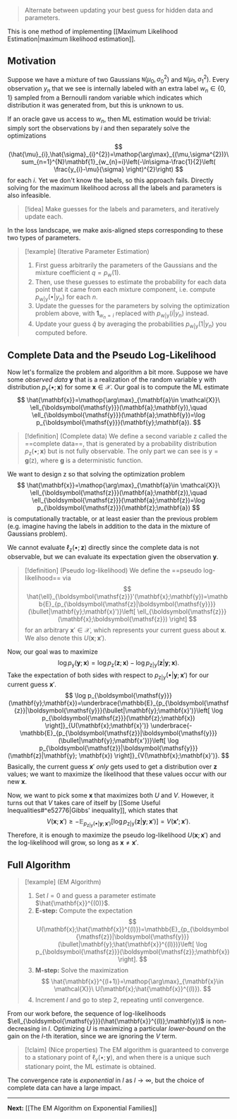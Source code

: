 > Alternate between updating your best guess for hidden data and parameters.

This is one method of implementing [[Maximum Likelihood Estimation|maximum likelihood estimation]]. 
## Motivation

Suppose we have a mixture of two Gaussians $\mathtt{N}(\mu_{0},\sigma_{0}^{2})$ and $\mathtt{N}(\mu_{1},\sigma_{1}^{2})$. Every observation $y_{n}$ that we see is internally labeled with an extra label $w_{n}\in \{ 0,1 \}$ sampled from a Bernoulli random variable which indicates which distribution it was generated from, but this is unknown to us. 

If an oracle gave us access to $w_{n}$, then ML estimation would be trivial: simply sort the observations by $i$ and then separately solve the optimizations
$$
(\hat{\mu}_{i},\hat{\sigma}_{i}^{2})=\mathop{\arg\max}_{(\mu,\sigma^{2})}\sum_{n=1}^{N}\mathbf{1}_{w_{n}=i}\left(-\ln\sigma-\frac{1}{2}\left( \frac{y_{i}-\mu}{\sigma} \right)^{2}\right)
$$
for each $i$. Yet we don't know the labels, so this approach fails. Directly solving for the maximum likelihood across all the labels and parameters is also infeasible.

> [!idea]
> Make guesses for the labels and parameters, and iteratively update each.

In the loss landscape, we make axis-aligned steps corresponding to these two types of parameters.

> [!example] (Iterative Parameter Estimation)
> 1. First guess arbitrarily the parameters of the Gaussians and the mixture coefficient $q=p_{\mathsf{w}}(1)$.
> 2. Then, use these guesses to estimate the probability for each data point that it came from each mixture component, i.e. compute $p_{\mathsf{w}|\mathsf{y}}(\bullet|y_{n})$ for each $n$.
> 3. Update the guesses for the parameters by solving the optimization problem above, with $\mathbf{1}_{w_{n}=i}$ replaced with $p_{\mathsf{w}|\mathsf{y}}(i|y_{n})$ instead.
> 4. Update your guess $\hat{q}$ by averaging the probabilities $p_{\mathsf{w}|\mathsf{y}}(1|y_{n})$ you computed before.

## Complete Data and the Pseudo Log-Likelihood

Now let's formalize the problem and algorithm a bit more. Suppose we have some *observed data* $\mathbf{y}$ that is a realization of the random variable $\boldsymbol{\mathsf{y}}$ with distribution $p_{\boldsymbol{\mathsf{y}}}(\bullet;\mathbf{x})$ for some $\mathbf{x} \in \mathcal{X}$. Our goal is to compute the ML estimate
$$
\hat{\mathbf{x}}=\mathop{\arg\max}_{\mathbf{a}\in \mathcal{X}}\ \ell_{\boldsymbol{\mathsf{y}}}(\mathbf{a};\mathbf{y}),\quad \ell_{\boldsymbol{\mathsf{y}}}(\mathbf{a};\mathbf{y})=\log p_{\boldsymbol{\mathsf{y}}}(\mathbf{y};\mathbf{a}).
$$

> [!definition] (Complete data)
> We define a second variable $\boldsymbol{\mathsf{z}}$ called the ==complete data==, that is generated by a probability distribution $p_{\boldsymbol{\mathsf{z}}}(\bullet;\mathbf{x})$ but is not fully observable. The only part we can see is $\boldsymbol{\mathsf{y}}=\mathbf{g}(\boldsymbol{\mathsf{z}})$, where $\mathbf{g}$ is a deterministic function. 

We want to design $\boldsymbol{\mathsf{z}}$ so that solving the optimization problem
$$
\hat{\mathbf{x}}=\mathop{\arg\max}_{\mathbf{a}\in \mathcal{X}}\ \ell_{\boldsymbol{\mathsf{z}}}(\mathbf{a};\mathbf{z}),\quad \ell_{\boldsymbol{\mathsf{z}}}(\mathbf{a};\mathbf{z})=\log p_{\boldsymbol{\mathsf{z}}}(\mathbf{z};\mathbf{a})
$$
is computationally tractable, or at least easier than the previous problem (e.g. imagine having the labels in addition to the data in the mixture of Gaussians problem).

We cannot evaluate $\ell_{\boldsymbol{\mathsf{z}}}(\bullet;\mathbf{z})$ directly since the complete data is not observable, but we can evaluate its expectation given the observation $\mathbf{y}$.

> [!definition] (Pseudo log-likelihood)
> We define the ==pseudo log-likelihood== via
> $$
> 	\hat{\ell}_{\boldsymbol{\mathsf{z}}}'(\mathbf{x};\mathbf{y})=\mathbb{E}_{p_{\boldsymbol{\mathsf{z}|\boldsymbol{\mathsf{y}}}}(\bullet|\mathbf{y};\mathbf{x}')}\left[ \ell_{\boldsymbol{\mathsf{z}}}(\mathbf{x};\boldsymbol{\mathsf{z}}) \right]
> $$
> for an arbitrary $\mathbf{x}'\in \mathcal{X}$, which represents your current guess about $\mathbf{x}$. We also denote this $U(\mathbf{x};\mathbf{x}')$.

Now, our goal was to maximize
$$
\log p_{\boldsymbol{\mathsf{y}}}(\mathbf{y};\mathbf{x})=\log p_{\boldsymbol{\mathsf{z}}}(\mathbf{z};\mathbf{x})-\log p_{\boldsymbol{\mathsf{z}}|\boldsymbol{\mathsf{y}}}(\mathbf{z}|\mathbf{y};\mathbf{x}).
$$
Take the expectation of both sides with respect to $p_{\boldsymbol{\mathsf{z}}|\boldsymbol{\mathsf{y}}}(\bullet|\mathbf{y};\mathbf{x}')$ for our current guess $\mathbf{x}'$. 
$$
\log p_{\boldsymbol{\mathsf{y}}}(\mathbf{y};\mathbf{x})=\underbrace{\mathbb{E}_{p_{\boldsymbol{\mathsf{z}}|\boldsymbol{\mathsf{y}}}(\bullet|\mathbf{y};\mathbf{x}')}\left[ \log p_{\boldsymbol{\mathsf{z}}}(\mathbf{z};\mathbf{x}) \right]}_{U(\mathbf{x};\mathbf{x}')} \underbrace{- \mathbb{E}_{p_{\boldsymbol{\mathsf{z}}|\boldsymbol{\mathsf{y}}}(\bullet|\mathbf{y};\mathbf{x'})}\left[ \log p_{\boldsymbol{\mathsf{z}}|\boldsymbol{\mathsf{y}}}(\mathbf{z}|\mathbf{y}; \mathbf{x}) \right]}_{V(\mathbf{x};\mathbf{x}')}.
$$
Basically, the current guess $\mathbf{x}'$ *only* gets used to get a distribution over $\mathbf{z}$ values; we want to maximize the likelihood that these values occur with our new $\mathbf{x}$.

Now, we want to pick some $\mathbf{x}$ that maximizes both $U$ and $V$. However, it turns out that $V$ takes care of itself by [[Some Useful Inequalities#^e52776|Gibbs' inequality]], which states that
$$
V(\mathbf{x};\mathbf{x}')\geq -\mathbb{E}_{p_{\boldsymbol{\mathsf{z}}|\boldsymbol{\mathsf{y}}}(\bullet|\mathbf{y};\mathbf{x}')}\left[ \log p_{\boldsymbol{\mathsf{z}}|\boldsymbol{\mathsf{y}}}(\mathbf{z}|\mathbf{y};\mathbf{x}') \right]=V(\mathbf{x'};\mathbf{x}').
$$
Therefore, it is enough to maximize the pseudo log-likelihood $U(\mathbf{x};\mathbf{x}')$ and the log-likelihood will grow, so long as $\mathbf{x}\neq \mathbf{x}'$.

## Full Algorithm

> [!example] (EM Algorithm)
> 1. Set $l=0$ and guess a parameter estimate $\hat{\mathbf{x}}^{(0)}$.
> 2. **E-step:** Compute the expectation
> $$
> U(\mathbf{x};\hat{\mathbf{x}}^{(l)})=\mathbb{E}_{p_{\boldsymbol{\mathsf{z}}|\boldsymbol{\mathsf{y}}}(\bullet|\mathbf{y};\hat{\mathbf{x}}^{(l)})}\left[ \log p_{\boldsymbol{\mathsf{z}}}(\boldsymbol{\mathsf{z}};\mathbf{x}) \right].
> $$
> 3. **M-step:** Solve the maximization
> $$
> \hat{\mathbf{x}}^{(l+1)}=\mathop{\arg\max}_{\mathbf{x}\in \mathcal{X}}\ U(\mathbf{x};\hat{\mathbf{x}}^{(l)}).
> $$
> 4. Increment $l$ and go to step 2, repeating until convergence.

From our work before, the sequence of log-likelihoods $\ell_{\boldsymbol{\mathsf{y}}}(\hat{\mathbf{x}}^{(l)};\mathbf{y})$ is non-decreasing in $l$. Optimizing $U$ is maximizing a particular *lower-bound* on the gain on the $l$-th iteration, since we are ignoring the $V$ term.

> [!claim] (Nice properties)
> The EM algorithm is guaranteed to converge to a stationary point of $\ell_{\boldsymbol{\mathsf{y}}}(\bullet;\mathbf{y})$, and when there is a unique such stationary point, the ML estimate is obtained.

The convergence rate is *exponential* in $l$ as $l\to \infty$, but the choice of complete data can have a large impact.

---

**Next:** [[The EM Algorithm on Exponential Families]]
